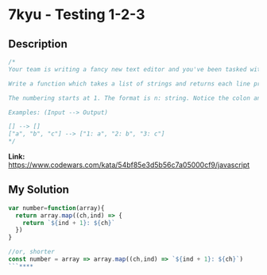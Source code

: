 # 7kyu - Testing 1-2-3

## Description
```js
/*
Your team is writing a fancy new text editor and you've been tasked with implementing the line numbering.

Write a function which takes a list of strings and returns each line prepended by the correct number.

The numbering starts at 1. The format is n: string. Notice the colon and space in between.

Examples: (Input --> Output)

[] --> []
["a", "b", "c"] --> ["1: a", "2: b", "3: c"]
*/
```

**Link:** https://www.codewars.com/kata/54bf85e3d5b56c7a05000cf9/javascript

## My Solution
```js
var number=function(array){
  return array.map((ch,ind) => {
    return `${ind + 1}: ${ch}`
  })
}

//or, shorter
const number = array => array.map((ch,ind) => `${ind + 1}: ${ch}`)
```****